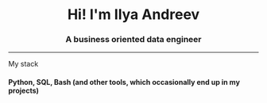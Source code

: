 <h1 align="center">Hi! I'm Ilya Andreev</h1>
<h3 align="center">A business oriented data engineer</h3>

<hr>

<p>My stack</p>
<p align="right">
    <h4>Python, SQL, Bash (and other tools, which occasionally end up in my projects)</h4>
</p>



